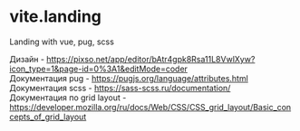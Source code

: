 # vite.landing
Landing with vue, pug, scss

Дизайн - https://pixso.net/app/editor/bAtr4gpk8Rsa11L8VwlXyw?icon_type=1&page-id=0%3A1&editMode=coder <br>
Документация pug - https://pugjs.org/language/attributes.html <br>
Документация scss - https://sass-scss.ru/documentation/ <br>
Документация по grid layout - https://developer.mozilla.org/ru/docs/Web/CSS/CSS_grid_layout/Basic_concepts_of_grid_layout <br>

